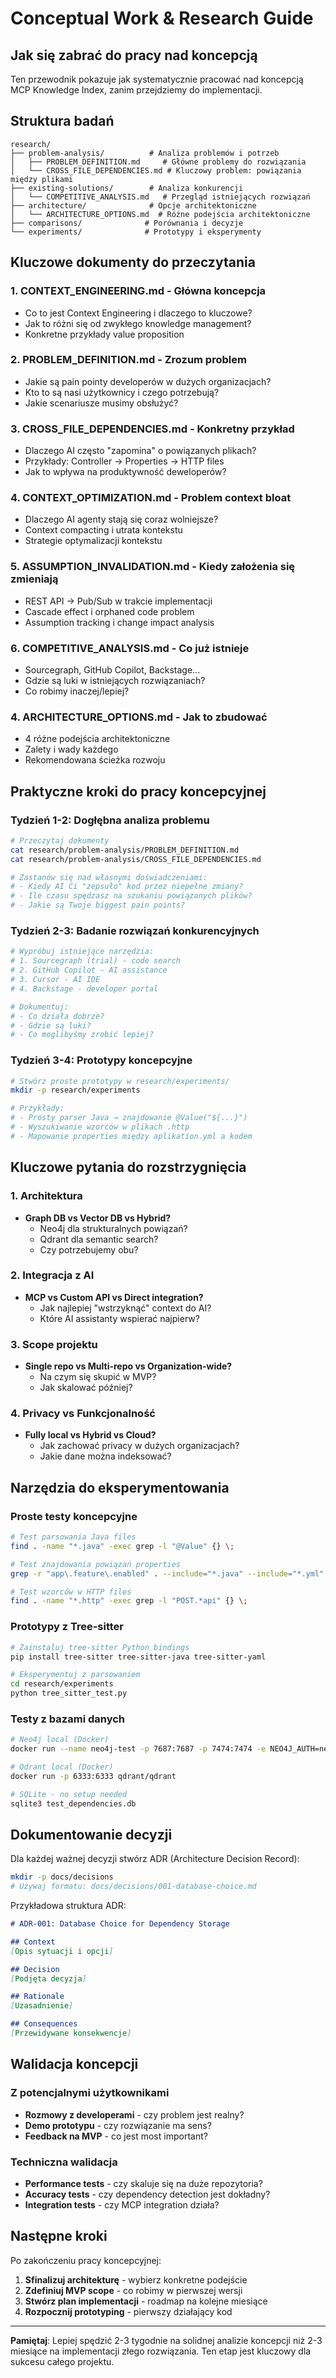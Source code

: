 # Conceptual Work & Research Guide

## Jak się zabrać do pracy nad koncepcją

Ten przewodnik pokazuje jak systematycznie pracować nad koncepcją MCP Knowledge Index, zanim przejdziemy do implementacji.

## Struktura badań

```
research/
├── problem-analysis/          # Analiza problemów i potrzeb
│   ├── PROBLEM_DEFINITION.md     # Główne problemy do rozwiązania
│   └── CROSS_FILE_DEPENDENCIES.md # Kluczowy problem: powiązania między plikami
├── existing-solutions/        # Analiza konkurencji
│   └── COMPETITIVE_ANALYSIS.md   # Przegląd istniejących rozwiązań
├── architecture/              # Opcje architektoniczne
│   └── ARCHITECTURE_OPTIONS.md  # Różne podejścia architektoniczne
├── comparisons/              # Porównania i decyzje
└── experiments/              # Prototypy i eksperymenty
```

## Kluczowe dokumenty do przeczytania

### 1. **CONTEXT_ENGINEERING.md** - Główna koncepcja
- Co to jest Context Engineering i dlaczego to kluczowe?
- Jak to różni się od zwykłego knowledge management?
- Konkretne przykłady value proposition

### 2. **PROBLEM_DEFINITION.md** - Zrozum problem
- Jakie są pain pointy developerów w dużych organizacjach?
- Kto to są nasi użytkownicy i czego potrzebują?
- Jakie scenariusze musimy obsłużyć?

### 3. **CROSS_FILE_DEPENDENCIES.md** - Konkretny przykład
- Dlaczego AI często "zapomina" o powiązanych plikach?
- Przykłady: Controller → Properties → HTTP files
- Jak to wpływa na produktywność deweloperów?

### 4. **CONTEXT_OPTIMIZATION.md** - Problem context bloat
- Dlaczego AI agenty stają się coraz wolniejsze?
- Context compacting i utrata kontekstu
- Strategie optymalizacji kontekstu

### 5. **ASSUMPTION_INVALIDATION.md** - Kiedy założenia się zmieniają
- REST API → Pub/Sub w trakcie implementacji
- Cascade effect i orphaned code problem
- Assumption tracking i change impact analysis

### 6. **COMPETITIVE_ANALYSIS.md** - Co już istnieje
- Sourcegraph, GitHub Copilot, Backstage...
- Gdzie są luki w istniejących rozwiązaniach?
- Co robimy inaczej/lepiej?

### 4. **ARCHITECTURE_OPTIONS.md** - Jak to zbudować
- 4 różne podejścia architektoniczne
- Zalety i wady każdego
- Rekomendowana ścieżka rozwoju

## Praktyczne kroki do pracy koncepcyjnej

### Tydzień 1-2: Dogłębna analiza problemu
```bash
# Przeczytaj dokumenty
cat research/problem-analysis/PROBLEM_DEFINITION.md
cat research/problem-analysis/CROSS_FILE_DEPENDENCIES.md

# Zastanów się nad własnymi doświadczeniami:
# - Kiedy AI Ci "zepsuło" kod przez niepełne zmiany?
# - Ile czasu spędzasz na szukaniu powiązanych plików?
# - Jakie są Twoje biggest pain points?
```

### Tydzień 2-3: Badanie rozwiązań konkurencyjnych
```bash
# Wypróbuj istniejące narzędzia:
# 1. Sourcegraph (trial) - code search
# 2. GitHub Copilot - AI assistance  
# 3. Cursor - AI IDE
# 4. Backstage - developer portal

# Dokumentuj:
# - Co działa dobrze?
# - Gdzie są luki?
# - Co moglibyśmy zrobić lepiej?
```

### Tydzień 3-4: Prototypy koncepcyjne
```bash
# Stwórz proste prototypy w research/experiments/
mkdir -p research/experiments

# Przykłady:
# - Prosty parser Java → znajdowanie @Value("${...}")
# - Wyszukiwanie wzorców w plikach .http
# - Mapowanie properties między aplikation.yml a kodem
```

## Kluczowe pytania do rozstrzygnięcia

### 1. Architektura
- **Graph DB vs Vector DB vs Hybrid?**
  - Neo4j dla strukturalnych powiązań?
  - Qdrant dla semantic search?
  - Czy potrzebujemy obu?

### 2. Integracja z AI
- **MCP vs Custom API vs Direct integration?**
  - Jak najlepiej "wstrzyknąć" context do AI?
  - Które AI assistanty wspierać najpierw?

### 3. Scope projektu
- **Single repo vs Multi-repo vs Organization-wide?**
  - Na czym się skupić w MVP?
  - Jak skalować później?

### 4. Privacy vs Funkcjonalność  
- **Fully local vs Hybrid vs Cloud?**
  - Jak zachować privacy w dużych organizacjach?
  - Jakie dane można indeksować?

## Narzędzia do eksperymentowania

### Proste testy koncepcyjne
```bash
# Test parsowania Java files
find . -name "*.java" -exec grep -l "@Value" {} \;

# Test znajdowania powiązań properties
grep -r "app\.feature\.enabled" . --include="*.java" --include="*.yml" --include="*.properties"

# Test wzorców w HTTP files
find . -name "*.http" -exec grep -l "POST.*api" {} \;
```

### Prototypy z Tree-sitter
```bash
# Zainstaluj tree-sitter Python bindings
pip install tree-sitter tree-sitter-java tree-sitter-yaml

# Eksperymentuj z parsowaniem
cd research/experiments
python tree_sitter_test.py
```

### Testy z bazami danych
```bash
# Neo4j local (Docker)
docker run --name neo4j-test -p 7687:7687 -p 7474:7474 -e NEO4J_AUTH=neo4j/password neo4j

# Qdrant local (Docker)  
docker run -p 6333:6333 qdrant/qdrant

# SQLite - no setup needed
sqlite3 test_dependencies.db
```

## Dokumentowanie decyzji

Dla każdej ważnej decyzji stwórz ADR (Architecture Decision Record):

```bash
mkdir -p docs/decisions
# Używaj formatu: docs/decisions/001-database-choice.md
```

Przykładowa struktura ADR:
```markdown
# ADR-001: Database Choice for Dependency Storage

## Context
[Opis sytuacji i opcji]

## Decision  
[Podjęta decyzja]

## Rationale
[Uzasadnienie]

## Consequences
[Przewidywane konsekwencje]
```

## Walidacja koncepcji

### Z potencjalnymi użytkownikami
- **Rozmowy z developerami** - czy problem jest realny?
- **Demo prototypu** - czy rozwiązanie ma sens?
- **Feedback na MVP** - co jest most important?

### Techniczna walidacja
- **Performance tests** - czy skaluje się na duże repozytoria?
- **Accuracy tests** - czy dependency detection jest dokładny?
- **Integration tests** - czy MCP integration działa?

## Następne kroki

Po zakończeniu pracy koncepcyjnej:

1. **Sfinalizuj architekturę** - wybierz konkretne podejście
2. **Zdefiniuj MVP scope** - co robimy w pierwszej wersji
3. **Stwórz plan implementacji** - roadmap na kolejne miesiące
4. **Rozpocznij prototyping** - pierwszy działający kod

---

**Pamiętaj**: Lepiej spędzić 2-3 tygodnie na solidnej analizie koncepcji niż 2-3 miesiące na implementacji złego rozwiązania. Ten etap jest kluczowy dla sukcesu całego projektu.